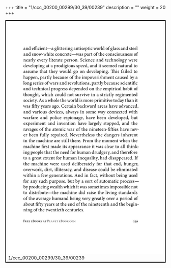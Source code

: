 +++
title = "1/ccc_00200_00299/30_39/00239"
description = ""
weight = 20
+++

<table style="border:2px solid black;max-width:800px;max-height:800px;" 
><tr><td>
<img class="center-fit-jpg"
src="/jpg_/out_jpg_1984__239.jpg">
1/ccc_00200_00299/30_39/00239
</img></td></tr></table>
